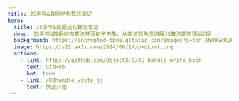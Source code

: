```yaml
---
title: JS手写&数据结构算法笔记
hero:
  title: JS手写&数据结构算法笔记
  desc: JS手写&数据结构算法开源电子书📚，从面试题角度讲解JS算法题原理&实现
  background: https://encrypted-tbn0.gstatic.com/images?q=tbn:ANd9GcRyPCaqtKIDy8rN08fghsLhKKIL00B5JY4LbpVNLhQRYSVfxOquhQU1cUVBqMCBrMPbFbU&usqp=CAU
  image: https://s21.ax1x.com/2024/06/14/pkdLxmt.png
  actions:
    - link: https://github.com/ObjectX-9/JS_handle_write_book
      text: GitHub
      hot: true
    - link: /00handle_write_js
      text: 快速开始
---
```




